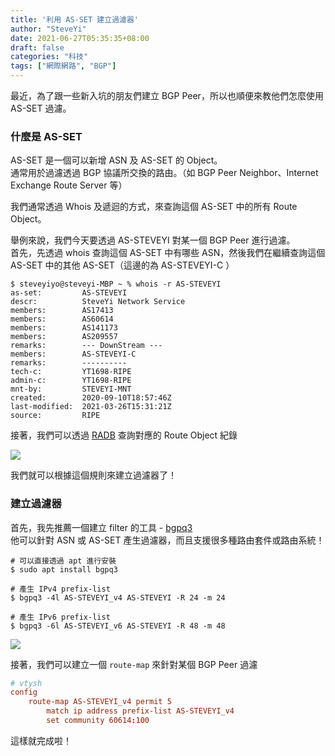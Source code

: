 ```yaml
---
title: '利用 AS-SET 建立過濾器'
author: "SteveYi"
date: 2021-06-27T05:35:35+08:00
draft: false
categories: "科技"
tags: ["網際網路", "BGP"]
---
```


最近，為了跟一些新入坑的朋友們建立 BGP Peer，所以也順便來教他們怎麼使用 AS-SET 過濾。

### 什麼是 AS-SET

AS-SET 是一個可以新增 ASN 及 AS-SET 的 Object。  
通常用於過濾透過 BGP 協議所交換的路由。（如 BGP Peer Neighbor、Internet Exchange Route Server 等）

我們通常透過 Whois 及遞迴的方式，來查詢這個 AS-SET 中的所有 Route Object。

舉例來說，我們今天要透過 AS-STEVEYI 對某一個 BGP Peer 進行過濾。  
首先，先透過 whois 查詢這個 AS-SET 中有哪些 ASN，然後我們在繼續查詢這個 AS-SET 中的其他 AS-SET（這邊的為 AS-STEVEYI-C ）

```command
$ steveyiyo@steveyi-MBP ~ % whois -r AS-STEVEYI
as-set:         AS-STEVEYI
descr:          SteveYi Network Service
members:        AS17413
members:        AS60614
members:        AS141173
members:        AS209557
remarks:        --- DownStream ---
members:        AS-STEVEYI-C
remarks:        ----------
tech-c:         YT1698-RIPE
admin-c:        YT1698-RIPE
mnt-by:         STEVEYI-MNT
created:        2020-09-10T18:57:46Z
last-modified:  2021-03-26T15:31:21Z
source:         RIPE
```

接著，我們可以透過 [RADB](https://www.radb.net/) 查詢對應的 Route Object 紀錄

![](https://static-a1.steveyi.net/media/blog/1624742087.png)

我們就可以根據這個規則來建立過濾器了！

### 建立過濾器

首先，我先推薦一個建立 filter 的工具 - [bgpq3](https://github.com/snar/bgpq3)  
他可以針對 ASN 或 AS-SET 產生過濾器，而且支援很多種路由套件或路由系統！

```
# 可以直接透過 apt 進行安裝
$ sudo apt install bgpq3
```

```
# 產生 IPv4 prefix-list
$ bgpq3 -4l AS-STEVEYI_v4 AS-STEVEYI -R 24 -m 24

# 產生 IPv6 prefix-list
$ bgpq3 -6l AS-STEVEYI_v6 AS-STEVEYI -R 48 -m 48
```

![](https://static-a1.steveyi.net/media/blog/1624742917.png)

接著，我們可以建立一個 `route-map` 來針對某個 BGP Peer 過濾

```conf
# vtysh
config
    route-map AS-STEVEYI_v4 permit 5
        match ip address prefix-list AS-STEVEYI_v4
        set community 60614:100
```

這樣就完成啦！
